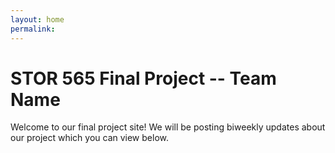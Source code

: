 ```yaml
---
layout: home
permalink:
---
```


# STOR 565 Final Project -- Team Name 

Welcome to our final project site! We will be posting biweekly updates about our project which you can view below.


